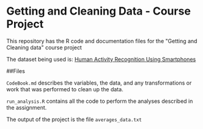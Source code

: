 Getting and Cleaning Data - Course Project
==========================================



This repository has the R code and documentation files for the "Getting and Cleaning data" course project



The dataset being used is: [Human Activity Recognition Using Smartphones](http://archive.ics.uci.edu/ml/datasets/Human+Activity+Recognition+Using+Smartphones)



##Files


`CodeBook.md` describes the variables, the data, and any transformations or work that was performed to clean up the data.



`run_analysis.R` contains all the code to perform the analyses described in the assignment.

The output of the project is the file `averages_data.txt`